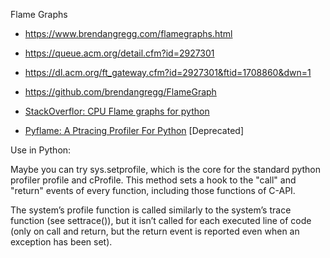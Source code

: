 Flame Graphs

- <https://www.brendangregg.com/flamegraphs.html>
- <https://queue.acm.org/detail.cfm?id=2927301>
- <https://dl.acm.org/ft_gateway.cfm?id=2927301&ftid=1708860&dwn=1>
- <https://github.com/brendangregg/FlameGraph>

- [StackOverflor: CPU Flame graphs for python](https://stackoverflow.com/questions/28000637/cpu-flame-graphs-for-python)

- [Pyflame: A Ptracing Profiler For Python](https://github.com/uber-archive/pyflame) [Deprecated]

Use in Python:

Maybe you can try sys.setprofile, which is the core for the standard python
profiler profile and cProfile. This method sets a hook to the "call" and
"return" events of every function, including those functions of C-API.

The system’s profile function is called similarly to the system’s trace
function (see settrace()), but it isn’t called for each executed line of code
(only on call and return, but the return event is reported even when an
exception has been set).
